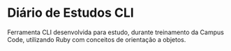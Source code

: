 # Diário de Estudos CLI

Ferramenta CLI desenvolvida para estudo, durante treinamento da Campus Code, utilizando Ruby com conceitos de orientação a objetos.